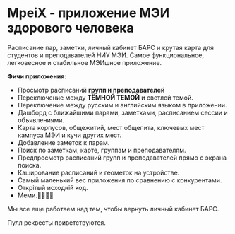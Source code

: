 # MpeiX - приложение МЭИ здорового человека

Расписание пар, заметки, личный кабинет БАРС и крутая карта для студентов и преподавателей НИУ МЭИ. Самое функциональное, легковесное и стабильное МЭИшное приложение.

**Фичи приложения:**
+ Просмотр расписаний **групп и преподавателей**
+ Переключение между **ТЁМНОЙ ТЕМОЙ** и светлой темой.
+ Переключение между русским и английским языком в приложении.
+ Дашборд с ближайшими парами, заметками, расписанием сессии и объявлениями.
+ Карта корпусов, общежитий, мест общепита, ключевых мест кампуса МЭИ и кучи других мест.
+ Добавление заметок к парам.
+ Поиск по заметкам, карте, группам и преподавателям.
+ Предпросмотр расписаний групп и преподавателей прямо с экрана поиска.
+ Кэширование расписаний и геометок на устройстве.
+ Самый маленький вес приложения по сравнению с конкурентами.
+ Открiтый исходнiй код.
+ Меми.🤗💪😸😃

Мы все еще работаем над тем, чтобы вернуть личный кабинет БАРС.

Пулл реквесты приветствуются.




